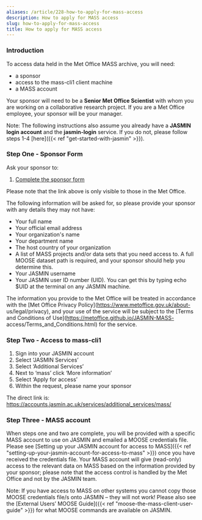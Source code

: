 ```yaml
---
aliases: /article/228-how-to-apply-for-mass-access
description: How to apply for MASS access
slug: how-to-apply-for-mass-access
title: How to apply for MASS access
---
```


### Introduction

To access data held in the Met Office MASS archive, you will need:

- a sponsor 
- access to the mass-cli1 client machine
- a MASS account 

Your sponsor will need to be a **Senior Met Office Scientist** with whom you
are working on a collaborative research project. If you are a Met Office
employee, your sponsor will be your manager.

Note: The following instructions also assume you already have a **JASMIN login
account** and the **jasmin-login** service. If you do not, please follow steps
1-4 [here]({{< ref "get-started-with-jasmin" >}}).

### Step One - Sponsor Form

Ask your sponsor to:

  1. [Complete the sponsor form](https://metoffice.service-now.com/sp?id=sc_cat_item&sys_id=f00fb9d4dbd06b404690fe9b0c9619a6)

Please note that the link above is only visible to those in the Met Office.

The following information will be asked for, so please provide your sponsor
with any details they may not have:

- Your full name
- Your official email address
- Your organization's name
- Your department name
- The host country of your organization
- A list of MASS projects and/or data sets that you need access to. A full MOOSE dataset path is required, and your sponsor should help you determine this.
- Your JASMIN username
- Your JASMIN user ID number (UID). You can get this by typing echo $UID at the terminal on any JASMIN machine.

The information you provide to the Met Office will be treated in accordance
with the [Met Office Privacy Policy](https://www.metoffice.gov.uk/about-
us/legal/privacy), and your use of the service will be subject to the [Terms
and Conditions of Use](https://metoffice.github.io/JASMIN-MASS-
access/Terms_and_Conditions.html) for the service.

### Step Two - Access to mass-cli1

  1. Sign into your JASMIN account
  1. Select ‘JASMIN Services’
  1. Select ‘Additional Services’
  1. Next to ‘mass’ click ‘More information’ 
  1. Select ‘Apply for access’
  1. Within the request, please name your sponsor

The direct link is:
<https://accounts.jasmin.ac.uk/services/additional_services/mass/>

### Step Three - MASS account

When steps one and two are complete, you will be provided with a specific MASS account to
use on JASMIN and emailed a MOOSE credentials file. Please see [Setting up
your JASMIN account for access to MASS]({{< ref "setting-up-your-jasmin-account-for-access-to-mass" >}}) once you have received the credentials file.
Your MASS account will give (read-only) access to the relevant data on MASS based on the information provided by your sponsor;
please note that the access control is handled by the Met Office and not by the JASMIN team.

Note: If you have access to MASS on other systems you cannot copy those MOOSE
credentials file/s onto JASMIN – they will not work! Please also see the
[External Users’ MOOSE Guide]({{< ref "moose-the-mass-client-user-guide" >}})
for what MOOSE commands are available on JASMIN.
